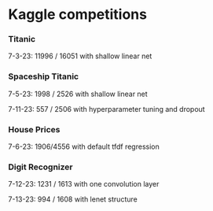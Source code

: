 # Kaggle competitions

### Titanic
7-3-23: 11996 / 16051 with shallow linear net

### Spaceship Titanic
7-5-23: 1998 / 2526 with shallow linear net

7-11-23: 557 / 2506 with hyperparameter tuning and dropout

### House Prices
7-6-23: 1906/4556 with default tfdf regression

### Digit Recognizer
7-12-23: 1231 / 1613 with one convolution layer

7-13-23: 994 / 1608 with lenet structure

